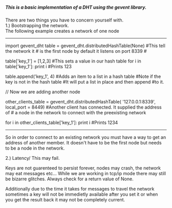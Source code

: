 ##### This is a basic implementation of a DHT using the gevent library.

There are two things you have to concern yourself with. <br />
1.) Bootstrapping the network. <br />
The following example creates a network of one node

-------------------------------------------------------------------

import gevent_dht
table = gevent_dht.distributedHashTable(None) #This tell the network it 
        # is the first node by default it listens on port 8339
        #
        
table['key_1'] = [1,2,3] #This sets a value in our hash table
for i in table['key_1']:
    print i #Prints 123
    
table.append('key_1', 4) #Adds an item to a list in a hash table
                         #Note if the key is not in the hash table
                         #It will put a list in place and then append 
                         #to it.
                         
// Now we are adding another node
    
other_clients_table = gevent_dht.distributedHashTable(
                    '127.0.0.1:8339', local_port = 8449)
    #Another client has connected. It supplied the address of 
    # a node in the network to connect with the preexisting network
    
for i in other_clients_table['key_1']:
    print i #Prints 1234

-------------------------------------------------------------------

So in order to connect to an existing network you must have a way to get an 
address of another member. It doesn't have to be the first node but needs 
to be a node in the network.

2.) Latency/ This may fail.

Keys are not guarenteed to persist forever, nodes may crash, the network 
may eat messages etc... While we are working in tcp/ip mode there may still 
be bizarre glitches. Always check for a return value of None.

Additionally due to the time it takes for messages to travel the network 
sometimes a key will not be immedietly available after you set it or
when you get the result back it may not be completely current.
